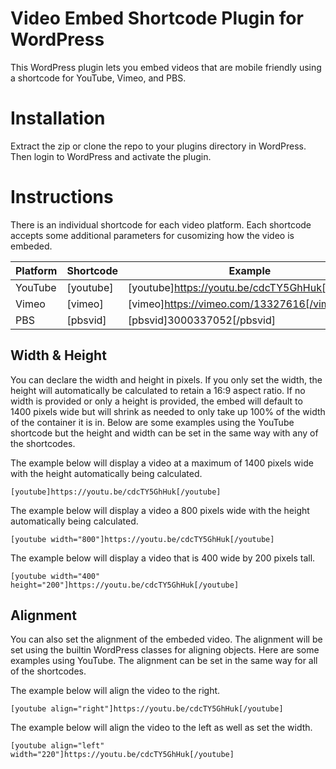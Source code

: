 # Video Embed Shortcode Plugin for WordPress
This WordPress plugin lets you embed videos that are mobile friendly using a shortcode for YouTube, Vimeo, and PBS.

# Installation
Extract the zip or clone the repo to your plugins directory in WordPress. Then login to WordPress and activate the plugin.

# Instructions
There is an individual shortcode for each video platform. Each shortcode accepts some additional parameters for cusomizing how the video is embeded.

| Platform | Shortcode | Example                                         |
|----------|-----------|-------------------------------------------------|
| YouTube  | [youtube] | [youtube]https://youtu.be/cdcTY5GhHuk[/youtube] |
| Vimeo    | [vimeo]   | [vimeo]https://vimeo.com/13327616[/vimeo]       |
| PBS      | [pbsvid]  | [pbsvid]3000337052[/pbsvid]                     |

## Width & Height

You can declare the width and height in pixels. If you only set the width, the height will automatically be calculated to retain a 16:9 aspect ratio. If no width is provided or only a height is provided, the embed will default to 1400 pixels wide but will shrink as needed to only take up 100% of the width of the container it is in. Below are some examples using the YouTube shortcode but the height and width can be set in the same way with any of the shortcodes.

The example below will display a video at a maximum of 1400 pixels wide with the height automatically being calculated.

    [youtube]https://youtu.be/cdcTY5GhHuk[/youtube]

The example below will display a video a 800 pixels wide with the height automatically being calculated.

    [youtube width="800"]https://youtu.be/cdcTY5GhHuk[/youtube]

The example below will display a video that is 400 wide by 200 pixels tall.

    [youtube width="400" height="200"]https://youtu.be/cdcTY5GhHuk[/youtube]

##  Alignment

You can also set the alignment of the embeded video. The alignment will be set using the builtin WordPress classes for aligning objects. Here are some examples using YouTube. The alignment can be set in the same way for all of the shortcodes.

The example below will align the video to the right.

    [youtube align="right"]https://youtu.be/cdcTY5GhHuk[/youtube]

The example below will align the video to the left as well as set the width.

    [youtube align="left" width="220"]https://youtu.be/cdcTY5GhHuk[/youtube]
